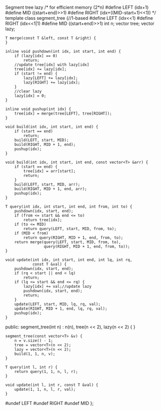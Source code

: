 Segment tree lazy
/*
for efficient memory (2*n)
#define LEFT (idx+1)
#define MID ((start+end)>>1)
#define RIGHT (idx+((MID-start+1)<<1))
*/
template<typename T>
class segment_tree {//1-based
#define LEFT (idx<<1)
#define RIGHT (idx<<1|1)
#define MID ((start+end)>>1)
    int n;
    vector<T> tree;
    vector<T> lazy;

    T merge(const T &left, const T &right) {
    }

    inline void pushdown(int idx, int start, int end) {
        if (lazy[idx] == 0)
            return;
        //update tree[idx] with lazy[idx]
        tree[idx] += lazy[idx];
        if (start != end) {
            lazy[LEFT] += lazy[idx];
            lazy[RIGHT] += lazy[idx];
        }
        //clear lazy
        lazy[idx] = 0;
    }

    inline void pushup(int idx) {
        tree[idx] = merge(tree[LEFT], tree[RIGHT]);
    }

    void build(int idx, int start, int end) {
        if (start == end)
            return;
        build(LEFT, start, MID);
        build(RIGHT, MID + 1, end);
        pushup(idx);
    }

    void build(int idx, int start, int end, const vector<T> &arr) {
        if (start == end) {
            tree[idx] = arr[start];
            return;
        }
        build(LEFT, start, MID, arr);
        build(RIGHT, MID + 1, end, arr);
        pushup(idx);
    }

    T query(int idx, int start, int end, int from, int to) {
        pushdown(idx, start, end);
        if (from <= start && end <= to)
            return tree[idx];
        if (to <= MID)
            return query(LEFT, start, MID, from, to);
        if (MID < from)
            return query(RIGHT, MID + 1, end, from, to);
        return merge(query(LEFT, start, MID, from, to),
                     query(RIGHT, MID + 1, end, from, to));
    }

    void update(int idx, int start, int end, int lq, int rq,
                const T &val) {
        pushdown(idx, start, end);
        if (rq < start || end < lq)
            return;
        if (lq <= start && end <= rq) {
            lazy[idx] += val;//update lazy
            pushdown(idx, start, end);
            return;
        }
        update(LEFT, start, MID, lq, rq, val);
        update(RIGHT, MID + 1, end, lq, rq, val);
        pushup(idx);
    }

public:
    segment_tree(int n) : n(n), tree(n << 2), lazy(n << 2) {
    }

    segment_tree(const vector<T> &v) {
        n = v.size() - 1;
        tree = vector<T>(n << 2);
        lazy = vector<T>(n << 2);
        build(1, 1, n, v);
    }

    T query(int l, int r) {
        return query(1, 1, n, l, r);
    }

    void update(int l, int r, const T &val) {
        update(1, 1, n, l, r, val);
    }

#undef LEFT
#undef RIGHT
#undef MID
};
